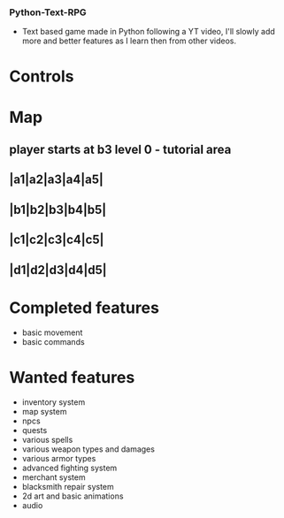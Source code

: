 ### Python-Text-RPG ###
- Text based game made in Python following a YT video, I'll slowly add more and better features as I learn then from other videos. 

# Controls #

# Map #

player starts at b3
level 0 - tutorial area
----------------
|a1|a2|a3|a4|a5|
----------------
|b1|b2|b3|b4|b5|
----------------
|c1|c2|c3|c4|c5|
----------------
|d1|d2|d3|d4|d5|
----------------

# Completed features # 
- basic movement
- basic commands

# Wanted features #
- inventory system
- map system
- npcs
- quests
- various spells
- various weapon types and damages
- various armor types
- advanced fighting system
- merchant system
- blacksmith repair system
- 2d art and basic animations
- audio
